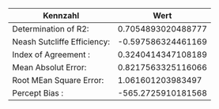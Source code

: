 | Kennzahl | Wert | 
 |---|---|
|Determination of R2:| 0.7054893020488777|
|Neash Sutcliffe Efficiency:| -0.597586324461169|
|Index of Agreement :| 0.3240414347108189|
|Mean Absolut Error: | 0.8217563325116066|
|Root MEan Square Error: | 1.061601203983497|
|Percept Bias :| -565.2725910181568|
